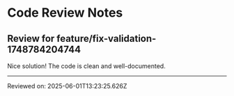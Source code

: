 # Code Review Notes

## Review for feature/fix-validation-1748784204744

Nice solution! The code is clean and well-documented.

---
Reviewed on: 2025-06-01T13:23:25.626Z